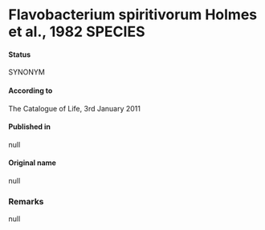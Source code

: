 # Flavobacterium spiritivorum Holmes et al., 1982 SPECIES

#### Status
SYNONYM

#### According to
The Catalogue of Life, 3rd January 2011

#### Published in
null

#### Original name
null

### Remarks
null